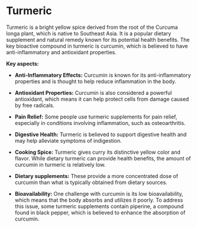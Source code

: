 # Turmeric

Turmeric is a bright yellow spice derived from the root of the Curcuma longa plant, which is native to Southeast Asia. It is a popular dietary supplement and natural remedy known for its potential health benefits. The key bioactive compound in turmeric is curcumin, which is believed to have anti-inflammatory and antioxidant properties.

**Key aspects:**

* **Anti-Inflammatory Effects:** Curcumin is known for its anti-inflammatory properties and is thought to help reduce inflammation in the body.

* **Antioxidant Properties:** Curcumin is also considered a powerful antioxidant, which means it can help protect cells from damage caused by free radicals.

* **Pain Relief:** Some people use turmeric supplements for pain relief, especially in conditions involving inflammation, such as osteoarthritis.

* **Digestive Health:** Turmeric is believed to support digestive health and may help alleviate symptoms of indigestion.

* **Cooking Spice:** Turmeric gives curry its distinctive yellow color and flavor. While dietary turmeric can provide health benefits, the amount of curcumin in turmeric is relatively low.

* **Dietary supplements:** These provide a more concentrated dose of curcumin than what is typically obtained from dietary sources.

* **Bioavailability:** One challenge with curcumin is its low bioavailability, which means that the body absorbs and utilizes it poorly. To address this issue, some turmeric supplements contain piperine, a compound found in black pepper, which is believed to enhance the absorption of curcumin.
